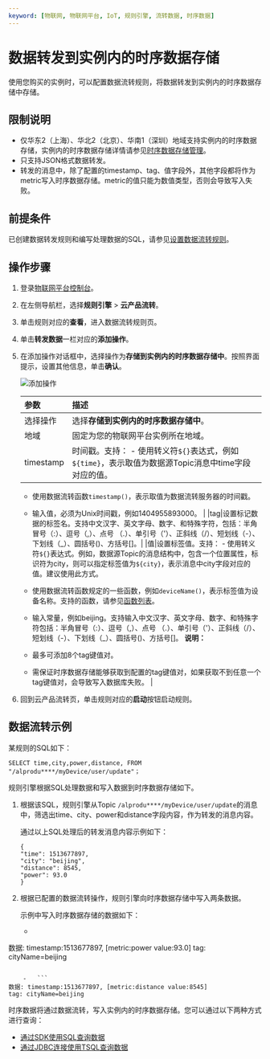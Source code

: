 ```yaml
---
keyword: [物联网, 物联网平台, IoT, 规则引擎, 流转数据, 时序数据]
---
```


# 数据转发到实例内的时序数据存储

使用您购买的实例时，可以配置数据流转规则，将数据转发到实例内的时序数据存储中存储。

## 限制说明

-   仅华东2（上海）、华北2（北京）、华南1（深圳）地域支持实例内的时序数据存储，实例内的时序数据存储详情请参见[时序数据存储管理](/cn.zh-CN/设备管理/时序数据存储管理.md)。
-   只支持JSON格式数据转发。
-   转发的消息中，除了配置的timestamp、tag、值字段外，其他字段都将作为metric写入时序数据存储。metric的值只能为数值类型，否则会导致写入失败。

## 前提条件

已创建数据转发规则和编写处理数据的SQL，请参见[设置数据流转规则](/cn.zh-CN/消息通信/云产品流转/设置数据流转规则.md)。

## 操作步骤

1.  登录[物联网平台控制台](http://iot.console.aliyun.com/)。

2.  在左侧导航栏，选择**规则引擎** \> **云产品流转**。

3.  单击规则对应的**查看**，进入数据流转规则页。

4.  单击**转发数据**一栏对应的**添加操作**。

5.  在添加操作对话框中，选择操作为**存储到实例内的时序数据存储中**。按照界面提示，设置其他信息，单击**确认**。

    ![添加操作](https://static-aliyun-doc.oss-cn-hangzhou.aliyuncs.com/assets/img/zh-CN/3892482061/p174333.png)

    |参数|描述|
    |:-|:-|
    |选择操作|选择**存储到实例内的时序数据存储中**。|
    |地域|固定为您的物联网平台实例所在地域。|
    |timestamp|时间戳。支持：     -   使用转义符`${}`表达式，例如`${time}`，表示取值为数据源Topic消息中time字段对应的值。
    -   使用数据流转函数`timestamp()`，表示取值为数据流转服务器的时间戳。
    -   输入值，必须为Unix时间戳，例如1404955893000。 |
    |tag|设置标记数据的标签名。支持中文汉字、英文字母、数字、和特殊字符，包括：半角冒号（:）、逗号（,）、点号 （.）、单引号（'）、正斜线（/）、短划线（-）、下划线（\_）、圆括号\(\)、方括号\[\]。|
    |值|设置标签值。支持：     -   使用转义符`${}`表达式。例如，数据源Topic的消息结构中，包含一个位置属性，标识符为city，则可以指定标签值为`${city}`，表示消息中city字段对应的值。建议使用此方式。
    -   使用数据流转函数规定的一些函数，例如`deviceName()`，表示标签值为设备名称。支持的函数，请参见[函数列表](/cn.zh-CN/消息通信/云产品流转/函数列表.md)。
    -   输入常量，例如beijing。支持输入中文汉字、英文字母、数字、和特殊字符包括：半角冒号（:）、逗号（,）、点号 （.）、单引号（'）、正斜线（/）、短划线（-）、下划线（\_）、圆括号\(\)、方括号\[\]。
**说明：**

    -   最多可添加8个tag键值对。
    -   需保证时序数据存储能够获取到配置的tag键值对，如果获取不到任意一个tag键值对，会导致写入数据库失败。 |

6.  回到云产品流转页，单击规则对应的**启动**按钮启动规则。


## 数据流转示例

某规则的SQL如下：

```
SELECT time,city,power,distance, FROM "/alprodu****/myDevice/user/update"；
```

规则引擎根据SQL处理数据和写入数据到时序数据存储如下。

1.  根据该SQL，规则引擎从Topic `/alprodu****/myDevice/user/update`的消息中，筛选出time、city、power和distance字段内容，作为转发的消息内容。

    通过以上SQL处理后的转发消息内容示例如下：

    ```
    {
    "time": 1513677897,
    "city": "beijing",
    "distance": 8545,
    "power": 93.0
    }
    ```

2.  根据已配置的数据流转操作，规则引擎向时序数据存储中写入两条数据。

    示例中写入时序数据存储的数据如下：

    -   ```
数据: timestamp:1513677897, [metric:power value:93.0]
tag: cityName=beijing
```

    -   ```
数据: timestamp:1513677897, [metric:distance value:8545]
tag: cityName=beijing
```


时序数据将通过数据流转，写入实例内的时序数据存储。您可以通过以下两种方式进行查询：

-   [通过SDK使用SQL查询数据](/cn.zh-CN/设备管理/时序数据存储管理.mdsection_pm5_870_om5)
-   [通过JDBC连接使用TSQL查询数据](/cn.zh-CN/设备管理/时序数据存储管理.mdsection_608_qe7_j81)

